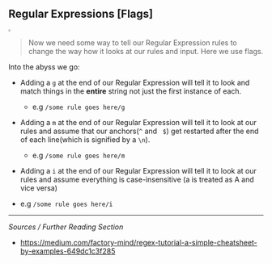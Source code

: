 <!--title="Regular Expressions [Flags]"-->

## Regular Expressions [Flags]

<img src="https://media3.giphy.com/media/l4KhZ1DhTTUbsak8M/giphy.gif" style="zoom:25%;" />

> Now we need some way to tell our Regular Expression rules to change the way how it looks at our rules and input. Here we use flags.

Into the abyss we go:

* Adding a `g` at the end of our Regular Expression will tell it to look and match things in the **entire** string not just the first instance of each.
  * e.g `/some rule goes here/g`

* Adding a `m` at the end of our Regular Expression will tell it to look at our rules and assume that our anchors(`^` and ` $`) get restarted after the end of each line(which is signified by a `\n`).
  * e.g `/some rule goes here/m`

* Adding a `i` at the end of our Regular Expression will tell it to look at our rules and assume everything is case-insensitive (a is treated as A and vice versa)

* e.g `/some rule goes here/i`

***

*Sources / Further Reading Section*

* https://medium.com/factory-mind/regex-tutorial-a-simple-cheatsheet-by-examples-649dc1c3f285